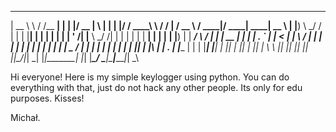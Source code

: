 

  _______     _________ _    _  ____  _   _         _  __________     ___      ____   _____  _____ ______ _____  
 |  __ \ \   / /__   __| |  | |/ __ \| \ | |       | |/ /  ____\ \   / / |    / __ \ / ____|/ ____|  ____|  __ \ 
 | |__) \ \_/ /   | |  | |__| | |  | |  \| |       | ' /| |__   \ \_/ /| |   | |  | | |  __| |  __| |__  | |__) |
 |  ___/ \   /    | |  |  __  | |  | | . ` |       |  < |  __|   \   / | |   | |  | | | |_ | | |_ |  __| |  _  / 
 | |      | |     | |  | |  | | |__| | |\  |       | . \| |____   | |  | |___| |__| | |__| | |__| | |____| | \ \ 
 |_|      |_|     |_|  |_|  |_|\____/|_| \_|       |_|\_\______|  |_|  |______\____/ \_____|\_____|______|_|  \_\
                                                                                                                 
                                                                                                                 
                                                                                                                 
                                                                                                                 
                                                                                                                 
                                                                                                                 
                                                                                                                 
                                                                                                               
                                                                                                              
Hi everyone! Here is my simple keylogger using python. You can do everything with that, just do not hack any other people. Its only for edu purposes.
Kisses!

Michał.

